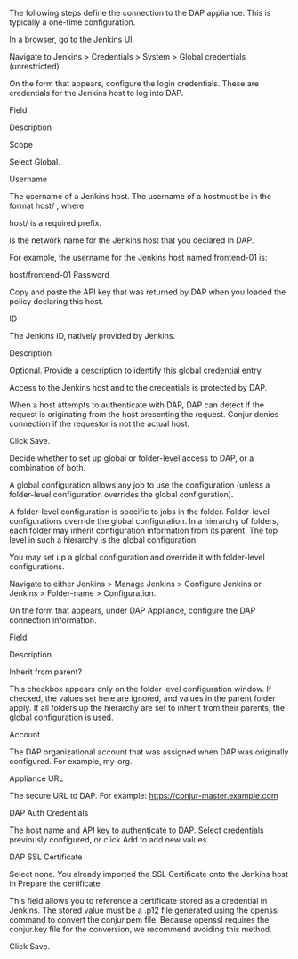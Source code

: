 
The following steps define the connection to the DAP appliance. This is typically a one-time configuration.

In a browser, go to the Jenkins UI.

Navigate to Jenkins > Credentials > System > Global credentials (unrestricted)

On the form that appears, configure the login credentials. These are credentials for the Jenkins host to log into DAP.

Field

Description

Scope

Select Global.

Username

The username of a Jenkins host. The username of a hostmust be in the format host/<host-name> , where: 

host/ is a required prefix.

<host-name> is the network name for the Jenkins host that you declared in DAP.

For example, the username for the Jenkins host named frontend-01 is: 

 	
host/frontend-01
Password

Copy and paste the API key that was returned by DAP when you loaded the policy declaring this host.

ID

The Jenkins ID, natively provided by Jenkins.

Description

Optional. Provide a description to identify this global credential entry.

Access to the Jenkins host and to the credentials is protected by DAP.

 	
When a host attempts to authenticate with DAP, DAP can detect if the request is originating from the host presenting the request. Conjur denies connection if the requestor is not the actual host. 

Click Save.

Decide whether to set up global or folder-level access to DAP, or a combination of both.

A global configuration allows any job to use the configuration (unless a folder-level configuration overrides the global configuration).

A folder-level configuration is specific to jobs in the folder. Folder-level configurations override the global configuration. In a hierarchy of folders, each folder may inherit configuration information from its parent. The top level in such a hierarchy is the global configuration.

You may set up a global configuration and override it with folder-level configurations.

Navigate to either Jenkins > Manage Jenkins > Configure Jenkins   or Jenkins > Folder-name > Configuration.

On the form that appears, under DAP Appliance, configure the DAP connection information.

Field

Description

Inherit from parent?

This checkbox appears only on the folder level configuration window. If checked, the values set here are ignored, and values in the parent folder apply. If all folders up the hierarchy are set to inherit from their parents, the global configuration is used.

Account

The DAP organizational account that was assigned when DAP was originally configured. For example, my-org.

Appliance URL

The secure URL to DAP.  For example: https://conjur-master.example.com

DAP Auth Credentials

The host name and API key to authenticate to DAP. Select credentials previously configured, or click Add to add new values.

DAP SSL Certificate

Select none. You already imported the SSL Certificate onto the Jenkins host in Prepare the certificate

This field allows you to reference a certificate stored as a credential in Jenkins. The stored value must be a .p12 file generated using the openssl command to convert the conjur.pem file. Because openssl requires the conjur.key file for the conversion, we recommend avoiding this method.

Click Save.
